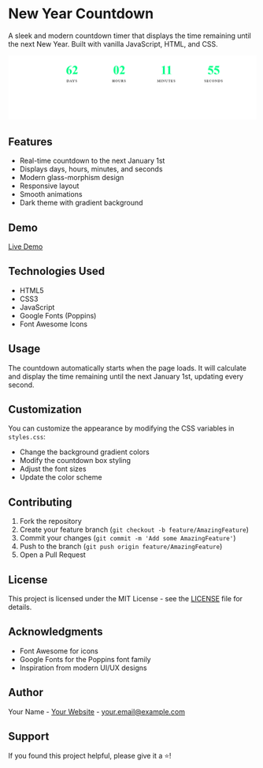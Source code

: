 # New Year Countdown

A sleek and modern countdown timer that displays the time remaining until the next New Year. Built with vanilla JavaScript, HTML, and CSS.

![New Year Countdown Preview](preview.png)

## Features

- Real-time countdown to the next January 1st
- Displays days, hours, minutes, and seconds
- Modern glass-morphism design
- Responsive layout
- Smooth animations
- Dark theme with gradient background

## Demo

[Live Demo](your-demo-link-here)

## Technologies Used

- HTML5
- CSS3
- JavaScript
- Google Fonts (Poppins)
- Font Awesome Icons


## Usage

The countdown automatically starts when the page loads. It will calculate and display the time remaining until the next January 1st, updating every second.

## Customization

You can customize the appearance by modifying the CSS variables in `styles.css`:

- Change the background gradient colors
- Modify the countdown box styling
- Adjust the font sizes
- Update the color scheme

## Contributing

1. Fork the repository
2. Create your feature branch (`git checkout -b feature/AmazingFeature`)
3. Commit your changes (`git commit -m 'Add some AmazingFeature'`)
4. Push to the branch (`git push origin feature/AmazingFeature`)
5. Open a Pull Request

## License

This project is licensed under the MIT License - see the [LICENSE](LICENSE) file for details.

## Acknowledgments

- Font Awesome for icons
- Google Fonts for the Poppins font family
- Inspiration from modern UI/UX designs

## Author

Your Name - [Your Website](your-website-link) - your.email@example.com

## Support

If you found this project helpful, please give it a ⭐️!